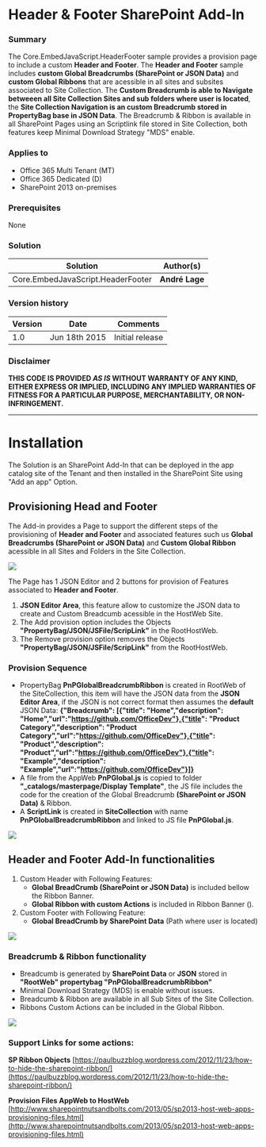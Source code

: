 # Header & Footer SharePoint Add-In #

### Summary ###
The Core.EmbedJavaScript.HeaderFooter sample provides a provision page to include a custom **Header and Footer**.
The **Header and Footer** sample includes **custom Global Breadcrumbs (SharePoint or JSON Data)** and **custom Global Ribbons** that are acessible in all sites and subsites associated to Site Collection. The **Custom Breadcrumb is able to Navigate betweeen all Site Collection Sites and sub folders where user is located**, the **Site Collection Navigation is an custom Breadcrumb stored in PropertyBag base in JSON Data**. The Breadcrumb & Ribbon is available in all SharePoint Pages using an Scriptlink file stored in Site Collection, both features keep Minimal Download Strategy "MDS" enable.

### Applies to ###
-  Office 365 Multi Tenant (MT)
-  Office 365 Dedicated (D)
-  SharePoint 2013 on-premises

### Prerequisites ###
None

### Solution ###
Solution | Author(s)
---------|----------
Core.EmbedJavaScript.HeaderFooter| **André Lage**

### Version history ###
Version  | Date | Comments
---------| -----| --------
1.0  | Jun 18th 2015 | Initial release

### Disclaimer ###
**THIS CODE IS PROVIDED *AS IS* WITHOUT WARRANTY OF ANY KIND, EITHER EXPRESS OR IMPLIED, INCLUDING ANY IMPLIED WARRANTIES OF FITNESS FOR A PARTICULAR PURPOSE, MERCHANTABILITY, OR NON-INFRINGEMENT.**


----------

# Installation #
The Solution is an SharePoint Add-In that can be deployed in the app catalog site of the Tenant and then installed in the SharePoint Site using "Add an app" Option.

## Provisioning Head and Footer ##

The Add-in provides a Page to support the different steps of the provisioning of **Header and Footer** and associated features such us **Global Breadcrumbs (SharePoint or JSON Data)** and **Custom Global Ribbon** acessible in all Sites and Folders in the Site Collection.

![](http://i.imgur.com/co8aq8I.png)

The Page has 1 JSON Editor and 2 buttons for provision of Features associated to **Header and Footer**.

1. **JSON Editor Area**, this feature allow to customize the JSON data to create and Custom Breadcumb acessible in the HostWeb Site.
2. The Add provision option includes the Objects **"PropertyBag/JSON/JSFile/ScripLink"** in the RootHostWeb.
3. The Remove provision option removes the Objects **"PropertyBag/JSON/JSFile/ScripLink"** from the RootHostWeb.

### Provision Sequence ###
- PropertyBag **PnPGlobalBreadcrumbRibbon** is created in RootWeb of the SiteCollection, this item will have the JSON data from the **JSON Editor Area**, if the JSON is not correct format then assumes the **default** JSON Data:
**{"Breadcrumb": [{"title": "Home","description": "Home","url":"https://github.com/OfficeDev"},{"title": "Product Category","description": "Product Category","url":"https://github.com/OfficeDev"},{"title": "Product","description": "Product","url":"https://github.com/OfficeDev"},{"title": "Example","description": "Example","url":"https://github.com/OfficeDev"}]}**
- A file from the AppWeb **PnPGlobal.js** is copied to folder **"_catalogs/masterpage/Display Template"**, the JS file includes the code for the creation of the Global Breadcrumb **(SharePoint or JSON Data)** & Ribbon. 
- A **ScriptLink** is created in **SiteCollection** with name **PnPGlobalBreadcrumbRibbon** and linked to JS file **PnPGlobal.js**.

![](http://i.imgur.com/9uRUT6H.png)

## Header and Footer Add-In functionalities ##
1. Custom Header with Following Features:
    * **Global BreadCrumb (SharePoint or JSON Data)** is included bellow the Ribbon Banner.
    * **Global Ribbon with custom Actions** is included in Ribbon Banner ().
2. Custom Footer with Following Feature:
    * **Global BreadCrumb by SharePoint Data** (Path where user is located)

![](http://i.imgur.com/RXfIitR.png)

### Breadcrumb & Ribbon functionality ###
- Breadcumb is generated by **SharePoint Data** or **JSON** stored in **"RootWeb" propertybag "PnPGlobalBreadcrumbRibbon"**
- Minimal Download Strategy (MDS) is enable without issues.
- Breadcumb & Ribbon are available in all Sub Sites of the Site Collection.
- Ribbons Custom Actions can be included in the Global Ribbon.

![](http://i.imgur.com/bEF5uHX.png)


### Support Links for some actions: ###
**SP Ribbon Objects**
[https://paulbuzzblog.wordpress.com/2012/11/23/how-to-hide-the-sharepoint-ribbon/](https://paulbuzzblog.wordpress.com/2012/11/23/how-to-hide-the-sharepoint-ribbon/)

**Provision Files AppWeb to HostWeb**
[http://www.sharepointnutsandbolts.com/2013/05/sp2013-host-web-apps-provisioning-files.html](http://www.sharepointnutsandbolts.com/2013/05/sp2013-host-web-apps-provisioning-files.html)
